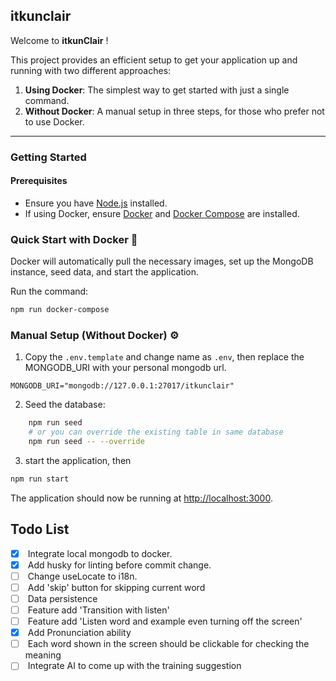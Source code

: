 ## itkunclair

Welcome to **itkunClair** !

This project provides an efficient setup to get your application up and running with two different approaches:

1. **Using Docker**: The simplest way to get started with just a single command.
2. **Without Docker**: A manual setup in three steps, for those who prefer not to use Docker.

<hr />

### Getting Started

#### Prerequisites

- Ensure you have [Node.js](https://nodejs.org/en) installed.
- If using Docker, ensure [Docker](https://www.docker.com/) and [Docker Compose](https://docs.docker.com/compose/install/) are installed.

### Quick Start with Docker 🐳

Docker will automatically pull the necessary images, set up the MongoDB instance, seed data, and start the application.

Run the command:

```bash
npm run docker-compose
```

### Manual Setup (Without Docker) ⚙️

1. Copy the `.env.template` and change name as `.env`, then replace the MONGODB_URI with your personal mongodb url.

```dotenv
MONGODB_URI="mongodb://127.0.0.1:27017/itkunclair"
```

2. Seed the database:

```bash
    npm run seed
    # or you can override the existing table in same database
    npm run seed -- --override
```

3. start the application, then

```bash
npm run start
```

The application should now be running at [http://localhost:3000](http://localhost:3000).

## Todo List

- [x] &nbsp;Integrate local mongodb to docker. </br>
- [x] &nbsp;Add husky for linting before commit change. </br>
- [ ] &nbsp;Change useLocate to i18n.</br>
- [ ] &nbsp;Add 'skip' button for skipping current word </br>
- [ ] &nbsp;Data persistence</br>
- [ ] &nbsp;Feature add 'Transition with listen' </br>
- [ ] &nbsp;Feature add 'Listen word and example even turning off the screen' </br>
- [x] &nbsp;Add Pronunciation ability </br>
- [ ] &nbsp;Each word shown in the screen should be clickable for checking the meaning</br>
- [ ] &nbsp;Integrate AI to come up with the training suggestion</br>
